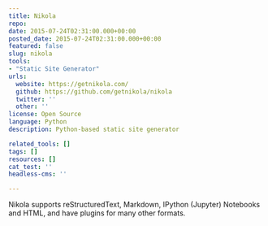 ```yaml
---
title: Nikola
repo: 
date: 2015-07-24T02:31:00.000+00:00
posted_date: 2015-07-24T02:31:00.000+00:00
featured: false
slug: nikola
tools:
- "Static Site Generator"
urls:
  website: https://getnikola.com/
  github: https://github.com/getnikola/nikola
  twitter: ''
  other: ''
license: Open Source
language: Python
description: Python-based static site generator

related_tools: []
tags: []
resources: []
cat_test: ''
headless-cms: ''

---
```

Nikola supports reStructuredText, Markdown, IPython (Jupyter) Notebooks and HTML, and have plugins for many other formats.